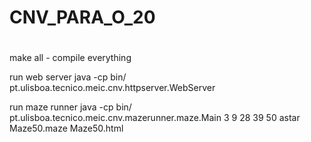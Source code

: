 # CNV_PARA_O_20
#

make all - compile everything

run web server
java -cp bin/ pt.ulisboa.tecnico.meic.cnv.httpserver.WebServer

run maze runner
java -cp bin/ pt.ulisboa.tecnico.meic.cnv.mazerunner.maze.Main 3 9 28 39 50 astar Maze50.maze Maze50.html
